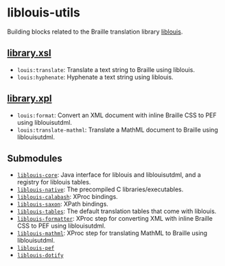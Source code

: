 liblouis-utils
===============

Building blocks related to the Braille translation library
[liblouis][].

[library.xsl](src/main/resources/xml/library.xsl)
-------------------------------------------------

- `louis:translate`: Translate a text string to Braille using liblouis.
- `louis:hyphenate`: Hyphenate a text string using liblouis.

[library.xpl](src/main/resources/xml/library.xpl)
-------------------------------------------------

- `louis:format`: Convert an XML document with inline Braille CSS to
  PEF using liblouisutdml.
- `louis:translate-mathml`: Translate a MathML document to Braille
  using liblouisutdml.

Submodules
----------

- [`liblouis-core`](../liblouis/liblouis-core): Java interface for
  liblouis and liblouisutdml, and a registry for liblouis tables.
- [`liblouis-native`](../liblouis/liblouis-native): The precompiled C
  libraries/executables.
- [`liblouis-calabash`](../liblouis/liblouis-calabash): XProc bindings.
- [`liblouis-saxon`](../liblouis/liblouis-saxon): XPath bindings.
- [`liblouis-tables`](../liblouis/liblouis-tables): The default
  translation tables that come with liblouis.
- [`liblouis-formatter`](../liblouis/liblouis-formatter): XProc step
  for converting XML with inline Braille CSS to PEF using
  liblouisutdml.
- [`liblouis-mathml`](../liblouis/liblouis-mathml): XProc step for
  translating MathML to Braille using liblouisutdml.
- [`liblouis-pef`](../liblouis/liblouis-pef)
- [`liblouis-dotify`](../liblouis/liblouis-dotify)

[liblouis]: https://code.google.com/p/liblouis
